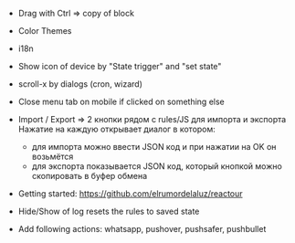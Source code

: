 - Drag with Ctrl => copy of block
- Color Themes
- i18n  
- Show icon of device by "State trigger" and "set state" 
- scroll-x by dialogs (cron, wizard)

- Close menu tab on mobile if clicked on something else
- Import / Export => 2 кнопки рядом с rules/JS для импорта и экспорта
  Нажатие на каждую открывает диалог в котором:
  - для импорта можно ввести JSON код и при нажатии на OK он возьмётся
  - для экспорта показывается JSON код, который кнопкой можно скопировать в буфер обмена
  
- Getting started: https://github.com/elrumordelaluz/reactour
- Hide/Show of log resets the rules to saved state

- Add following actions: whatsapp, pushover, pushsafer, pushbullet